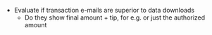 - Evaluate if transaction e-mails are superior to data downloads
    - Do they show final amount + tip, for e.g. or just the authorized amount
